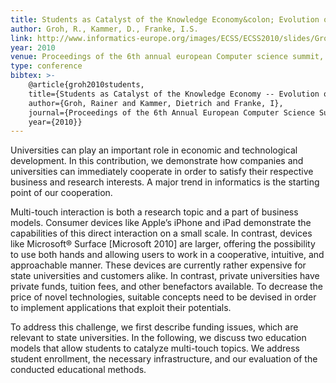 ```yaml
---
title: Students as Catalyst of the Knowledge Economy&colon; Evolution of Synergies between Companies and Universities
author: Groh, R., Kammer, D., Franke, I.S.
link: http://www.informatics-europe.org/images/ECSS/ECSS2010/slides/Groh-Kammer-Franke.pdf
year: 2010
venue: Proceedings of the 6th annual european Computer science summit, eCss 2010
type: conference
bibtex: >-
    @article{groh2010students,
    title={Students as Catalyst of the Knowledge Economy -- Evolution of Synergies between Companies and U niversities},
    author={Groh, Rainer and Kammer, Dietrich and Franke, I},
    journal={Proceedings of the 6th Annual European Computer Science Summit. European Computer Science Summit},
    year={2010}}
---
```

Universities can play an important role in economic and technological development. In this contribution, we demonstrate how companies and universities can immediately cooperate in order to satisfy their respective business and research interests. A major trend in informatics is the starting point of our cooperation.

Multi-touch interaction is both a research topic and a part of business models. Consumer devices like Apple’s iPhone and iPad demonstrate the capabilities of this direct interaction on a small scale. In contrast, devices like Microsoft® Surface [Microsoft 2010] are larger, offering the possibility to use both hands and allowing users to work in a cooperative, intuitive, and approachable manner. These devices are currently rather expensive for state universities and customers alike. In contrast, private universities have private funds, tuition fees, and other benefactors available. To decrease the price of novel technologies, suitable concepts need to be devised in order to implement applications that exploit their potentials.

To address this challenge, we first describe funding issues, which are relevant to state universities. In the following, we discuss two education models that allow students to catalyze multi-touch topics. We address student enrollment, the necessary infrastructure, and our evaluation of the conducted educational methods.